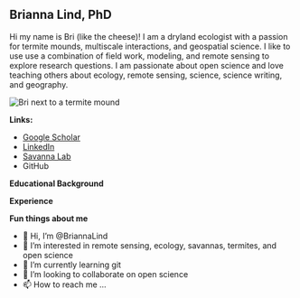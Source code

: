 ## Brianna Lind, PhD

Hi my name is Bri (like the cheese)! I am a dryland ecologist with a passion for termite mounds, multiscale interactions, and geospatial science.  I like to use use a combination of field work, modeling, and remote sensing to explore research questions.  I am passionate about open science and love teaching others about ecology, remote sensing, science, science writing, and geography.

![Bri next to a termite mound](https://www.lcsun-news.com/gcdn/-mm-/73faf9e4d9425ac45a631bca5a7b0e4b3cf789d8/c=0-337-3069-2071/local/-/media/2017/06/15/TXNMGroup/LasCruces/636331509474873892-lind-brianna-cw.jpg?width=660&height=373&fit=crop&format=pjpg&auto=webp "me next to a termite mound!")

**Links:**
* [Google Scholar](https://scholar.google.com/citations?user=CDO4oLQAAAAJ&hl=en)
* [LinkedIn](https://www.linkedin.com/in/brianna-lind-95410147/)
* [Savanna Lab](https://savannalab.nmsu.edu/people/brianna_lind/)
* GitHub

**Educational Background**

**Experience**

**Fun things about me**


- 👋 Hi, I’m @BriannaLind
- 👀 I’m interested in remote sensing, ecology, savannas, termites, and open science
- 🌱 I’m currently learning git
- 💞️ I’m looking to collaborate on open science
- 📫 How to reach me ...

